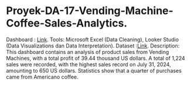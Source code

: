 # Proyek-DA-17-Vending-Machine-Coffee-Sales-Analytics.
Dashboard : [Link](https://lookerstudio.google.com/u/0/reporting/4690eb86-b33a-4bc1-9c2b-127157b84508/page/OXe9D).
Tools: 
Microsoft Excel (Data Cleaning), Looker Studio (Data Visualizations dan Data Interpretation).
Dataset :[Link](https://www.kaggle.com/datasets/ihelon/coffee-sales).
Description:
This dashboard contains an analysis of product sales from Vending Machines, with a total profit of 39.44 thousand US dollars. A total of 1,224 sales were recorded, with the highest sales record on July 31, 2024, amounting to 650 US dollars. Statistics show that a quarter of purchases came from Americano coffee.
